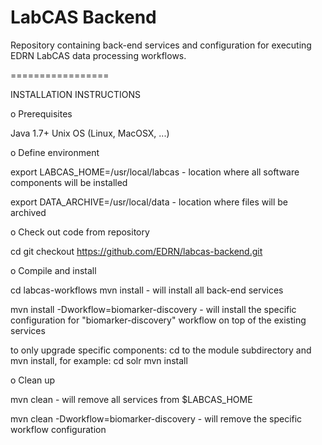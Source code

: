 LabCAS Backend
==============

Repository containing back-end services and configuration
for executing EDRN LabCAS data processing workflows.


=================

INSTALLATION INSTRUCTIONS

o Prerequisites

Java 1.7+
Unix OS (Linux, MacOSX, ...)

o Define environment

export LABCAS_HOME=/usr/local/labcas
	- location where all software components will be installed

export DATA_ARCHIVE=/usr/local/data
	- location where files will be archived


o Check out code from repository

cd <any source directory>
git checkout https://github.com/EDRN/labcas-backend.git

o Compile and install

cd labcas-workflows
mvn install
	- will install all back-end services
	
mvn install -Dworkflow=biomarker-discovery
	- will install the specific configuration for "biomarker-discovery" workflow on top of the existing services
	
to only upgrade specific components: cd to the module subdirectory and mvn install, for example:
cd solr
mvn install

o Clean up

mvn clean
	- will remove all services from $LABCAS_HOME

mvn clean -Dworkflow=biomarker-discovery
	- will remove the specific workflow configuration
	

